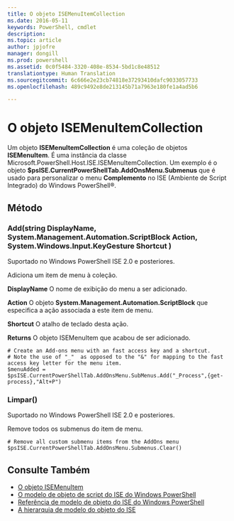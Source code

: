 ```yaml
---
title: O objeto ISEMenuItemCollection
ms.date: 2016-05-11
keywords: PowerShell, cmdlet
description: 
ms.topic: article
author: jpjofre
manager: dongill
ms.prod: powershell
ms.assetid: 0c0f5484-3320-408e-8534-5bd1c8e48512
translationtype: Human Translation
ms.sourcegitcommit: 6c666e2e23cb74818e37293410dafc9033057733
ms.openlocfilehash: 489c9492e8de213145b71a7963e180fe1a4ad5b6

---
```


# O objeto ISEMenuItemCollection
  Um objeto **ISEMenuItemCollection** é uma coleção de objetos **ISEMenuItem**. É uma instância da classe Microsoft.PowerShell.Host.ISE.ISEMenuItemCollection. Um exemplo é o objeto **$psISE.CurrentPowerShellTab.AddOnsMenu.Submenus** que é usado para personalizar o menu **Complemento** no ISE (Ambiente de Script Integrado) do Windows PowerShell®.

## Método

### Add\(string DisplayName, System.Management.Automation.ScriptBlock Action, System.Windows.Input.KeyGesture Shortcut \)
  Suportado no Windows PowerShell ISE 2.0 e posteriores. 

 Adiciona um item de menu à coleção.

 **DisplayName**
 O nome de exibição do menu a ser adicionado.

 **Action**
 O objeto **System.Management.Automation.ScriptBlock** que especifica a ação associada a este item de menu.

 **Shortcut**
 O atalho de teclado desta ação.

 **Returns**
 O objeto ISEMenuItem que acabou de ser adicionado.

```
# Create an Add-ons menu with an fast access key and a shortcut.
# Note the use of "_"  as opposed to the "&" for mapping to the fast access key letter for the menu item.
$menuAdded = $psISE.CurrentPowerShellTab.AddOnsMenu.SubMenus.Add("_Process",{get-process},"Alt+P")
```

### Limpar\(\)
  Suportado no Windows PowerShell ISE 2.0 e posteriores. 

 Remove todos os submenus do item de menu.

```
# Remove all custom submenu items from the AddOns menu
$psISE.CurrentPowerShellTab.AddOnsMenu.Submenus.Clear()

```

## Consulte Também
- [O objeto ISEMenuItem](The-ISEMenuItem-Object.md) 
- [O modelo de objeto de script do ISE do Windows PowerShell](The-Windows-PowerShell-ISE-Scripting-Object-Model.md) 
- [Referência de modelo de objeto do ISE do Windows PowerShell](Windows-PowerShell-ISE-Object-Model-Reference.md) 
- [A hierarquia de modelo do objeto do ISE](The-ISE-Object-Model-Hierarchy.md)

  



<!--HONumber=Nov16_HO4-->


